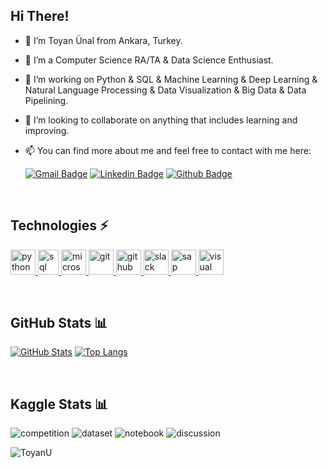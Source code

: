## Hi There! <img src="https://raw.githubusercontent.com/aemmadi/aemmadi/master/wave.gif" width="10px">

- 👨 I’m Toyan Ünal from Ankara, Turkey.
- 🌱 I’m a Computer Science RA/TA & Data Science Enthusiast.
- 👀 I’m working on Python & SQL & Machine Learning & Deep Learning & Natural Language Processing & Data Visualization & Big Data & Data Pipelining.
- 🤝 I’m looking to collaborate on anything that includes learning and improving.
- 📫 You can find more about me and feel free to contact with me here:

     [![Gmail Badge](https://img.shields.io/badge/-toyanunal-c14438?style=flat&logo=Gmail&logoColor=white&link=mailto:toyanunal@gmail.com)](mailto:toyanunal@gmail.com)
[![Linkedin Badge](https://img.shields.io/badge/-toyanunal-blue?style=flat&logo=Linkedin&logoColor=white&link=https://www.linkedin.com/in/toyanunal/)](https://www.linkedin.com/in/toyanunal/)
[![Github Badge](https://img.shields.io/badge/-toyanunal-black?style=flat&logo=Github&logoColor=white&link=https://www.github.com/toyanunal/)](https://www.github.com/toyanunal/)

<br />

## Technologies ⚡

<p align="left"> <a href="https://www.python.org/" target="_blank"> <img src="https://www.vectorlogo.zone/logos/python/python-icon.svg" alt="python" width="40" height="40"/> </a>      
<a href="https://www.microsoft.com/en-us/sql-server/sql-server-2019" target="_blank"> <img src="https://github.com/amido/azure-vector-icons/blob/master/icons/SQL%20Database%20(Generic).svg" alt="sql" width="33" height="40"/> </a> 
<a href="https://www.office.com/" target="_blank"> <img src="https://github.com/get-icon/geticon/blob/master/icons/microsoft-office.svg" alt="microsoft office" width="40" height="40"/> </a>
<a href="https://git-scm.com/" target="_blank"> <img src="https://www.vectorlogo.zone/logos/git-scm/git-scm-icon.svg" alt="git" width="40" height="40"/> </a>
<a href="https://github.com/" target="_blank"> <img src="https://www.vectorlogo.zone/logos/github/github-tile.svg" alt="github" width="40" height="40"/> </a>
<a href="https://slack.com/" target="_blank"> <img src="https://www.vectorlogo.zone/logos/slack/slack-icon.svg" alt="slack" width="40" height="40"/>
<a href="https://www.sap.com/" target="_blank"> <img src="https://www.vectorlogo.zone/logos/sap/sap-icon.svg" alt="sap" width="40" height="40"/> </a>
<a href="https://docs.microsoft.com/en-us/office/vba/library-reference/concepts/getting-started-with-vba-in-office" target="_blank"> <img src="https://www.vectorlogo.zone/logos/microsoft_vb/microsoft_vb-icon.svg" alt="visual basic for applications" width="40" height="40"/> </a> 
 </p>

<br />

## GitHub Stats 📊

[![GitHub Stats](https://github-readme-stats.vercel.app/api?username=toyanunal&count_private=true&show_icons=true&hide=issues&include_all_commits=true&theme=vue)](https://github.com/toyanunal/github-readme-stats)
[![Top Langs](https://github-readme-stats.vercel.app/api/top-langs/?username=toyanunal&theme=vue&layout=compact)](https://github.com/toyanunal/github-readme-stats)

<br />

## Kaggle Stats 📊
     
![competition](https://road-to-kaggle-grandmaster.vercel.app/api/badges/toyanu/competition/light)
![dataset](https://road-to-kaggle-grandmaster.vercel.app/api/badges/toyanu/dataset/light)
![notebook](https://road-to-kaggle-grandmaster.vercel.app/api/badges/toyanu/notebook/light)
![discussion](https://road-to-kaggle-grandmaster.vercel.app/api/badges/toyanu/discussion/light)

![ToyanU](https://road-to-kaggle-grandmaster.vercel.app/api/simple/toyanu)


